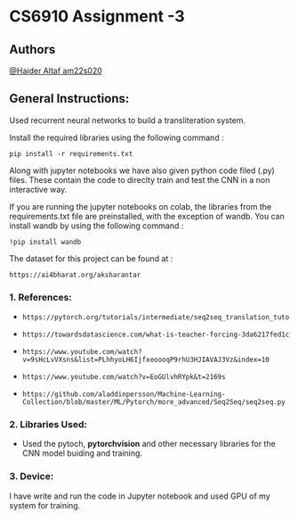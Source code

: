 # CS6910 Assignment -3

## Authors

 [@Haider Altaf am22s020](https://www.github.com/HaiderAltaf)

## General Instructions:
Used recurrent neural networks to build a transliteration system.

Install the required libraries using the following command :

    pip install -r requirements.txt

Along with jupyter notebooks we have also given python code filed (.py) files. These contain the code to direclty train and test the CNN in a non interactive way.

If you are running the jupyter notebooks on colab, the libraries from the requirements.txt file are preinstalled, with the exception of wandb. You can install wandb by using the following command :

    !pip install wandb

The dataset for this project can be found at :

    https://ai4bharat.org/aksharantar
    
### 1. References:

-     https://pytorch.org/tutorials/intermediate/seq2seq_translation_tutorial.html

-     https://towardsdatascience.com/what-is-teacher-forcing-3da6217fed1c

-     https://www.youtube.com/watch?v=9sHcLvVXsns&list=PLhhyoLH6IjfxeoooqP9rhU3HJIAVAJ3Vz&index=10


-     https://www.youtube.com/watch?v=EoGUlvhRYpk&t=2169s

 
-     https://github.com/aladdinpersson/Machine-Learning-Collection/blob/master/ML/Pytorch/more_advanced/Seq2Seq/seq2seq.py

      
### 2. Libraries Used: 

- Used the pytoch, __pytorchvision__ and other necessary libraries for the CNN model buiding and training.

### 3. Device:
I have write and run the code in Jupyter notebook and used GPU of my system for training.


